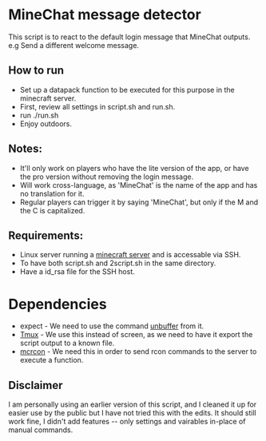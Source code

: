 # MineChat message detector
This script is to react to the default login message that MineChat outputs.
e.g Send a different welcome message.

## How to run
* Set up a datapack function to be executed for this purpose in the minecraft server.
* First, review all settings in script.sh and run.sh.
* run ./run.sh
* Enjoy outdoors.

## Notes:
* It'll only work on players who have the lite version of the app, or have the pro version without removing the login message.
* Will work cross-language, as 'MineChat' is the name of the app and has no translation for it.
* Regular players can trigger it by saying 'MineChat', but only if the M and the C is capitalized.

## Requirements:
* Linux server running a [minecraft server](http://minecraft.net/download/server/) and is accessable via SSH.
* To have both script.sh and 2script.sh in the same directory.
* Have a id_rsa file for the SSH host.

# Dependencies
* expect - We need to use the command [unbuffer](http://manpages.ubuntu.com/manpages/eoan/en/man1/expect_unbuffer.1.html) from it.
* [Tmux](https://linux.die.net/man/1/tmux) - We use this instead of screen, as we need to have it export the script output to a known file.
* [mcrcon](https://github.com/Tiiffi/mcrcon) - We need this in order to send rcon commands to the server to execute a function.

## Disclaimer
I am personally using an earlier version of this script, and I cleaned it up for easier use by the public but I have not tried this with the edits.
It should still work fine, I didn't add features -- only settings and vairables in-place of manual commands.
